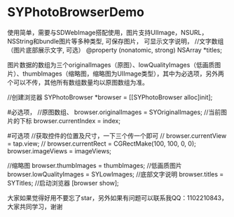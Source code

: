 # SYPhotoBrowserDemo
使用简单，需要与SDWebImage搭配使用，图片支持UIImage，NSURL，NSString和bundle图片等多种类型,
可保存图片，
可显示文字说明，
//文字数组（图片底部展示文字, 可选）
@property (nonatomic, strong) NSArray *titles;

图片数据的数组为三个originalImages（原图）、lowQualityImages（低画质图片）、thumbImages（缩略图，缩略图为UIImage类型），其中为必选项，另外两个可以不传，其他所有数组数量均以原图数组为准。

//创建浏览器
SYPhotoBrowser *browser = [[SYPhotoBrowser alloc]init];

#必选项， 
//原图数组、
browser.originalImages = SYOriginalImages;
//当前图片的下标
browser.currentIndex = index;

#可选项
//获取控件的位置及尺寸，一下三个传一个即可
//    browser.currentView = tap.view;
//    browser.currentRect = CGRectMake(100, 100, 0, 0);
browser.imageViews = imageViews;

//缩略图
browser.thumbImages = thumbImages;
//低画质图片
browser.lowQualityImages = SYLowImages;
//底部文字说明
browser.titles = SYTitles;
//启动浏览器
[browser show];


大家如果觉得好用不要忘了star，另外如果有问题可以联系我QQ：1102210843，大家共同学习，谢谢


